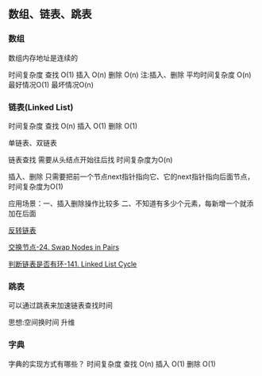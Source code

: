 ## 数组、链表、跳表

### 数组
数组内存地址是连续的

时间复杂度
查找 O(1) 
插入 O(n)
删除 O(n)
注:插入、删除  平均时间复杂度 O(n) 最好情况O(1) 最坏情况O(n)


### 链表(Linked List)
时间复杂度
查找 O(n) 
插入 O(1)
删除 O(1)

单链表、双链表

链表查找  需要从头结点开始往后找 时间复杂度为O(n)

插入、删除  只需要把前一个节点next指针指向它、它的next指针指向后面节点，时间复杂度为O(1)


应用场景：一、插入删除操作比较多  二、不知道有多少个元素，每新增一个就添加在后面

[反转链表](https://leetcode-cn.com/problems/reverse-linked-list/)


[交换节点-24. Swap Nodes in Pairs](https://leetcode-cn.com/problems/swap-nodes-in-pairs/submissions/)

[判断链表是否有环-141. Linked List Cycle](https://leetcode-cn.com/problems/linked-list-cycle/submissions/)


### 跳表
可以通过跳表来加速链表查找时间

思想:空间换时间 升维

### 字典
字典的实现方式有哪些？
时间复杂度
查找 O(n)
插入 O(1)
删除 O(1)

